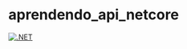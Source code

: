 # aprendendo_api_netcore
[![.NET](https://github.com/fnunes/aprendendo_api_netcore/actions/workflows/dotnet.yml/badge.svg?branch=master&event=push)](https://github.com/fnunes/aprendendo_api_netcore/actions/workflows/dotnet.yml)
